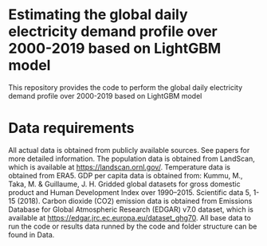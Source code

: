 # Estimating the global daily electricity demand profile over 2000-2019 based on LightGBM model
This repository provides the code to perform the global daily electricity demand profile over 2000-2019 based on LightGBM model

# Data requirements
All actual data is obtained from publicly available sources. See papers for more detailed information.
The population data is obtained from LandScan, which is available at https://landscan.ornl.gov/. 
Temperature data is obtained from ERA5. 
GDP per capita data is obtained from: Kummu, M., Taka, M. & Guillaume, J. H. Gridded global datasets for gross domestic product and Human Development Index over 1990–2015. Scientific data 5, 1-15 (2018).
Carbon dioxide (CO2) emission data is obtained from Emissions Database for Global Atmospheric Research (EDGAR) v7.0 dataset, which is available at https://edgar.jrc.ec.europa.eu/dataset_ghg70. 
All base data to run the code or results data runned by the code and folder structure can be found in Data.
